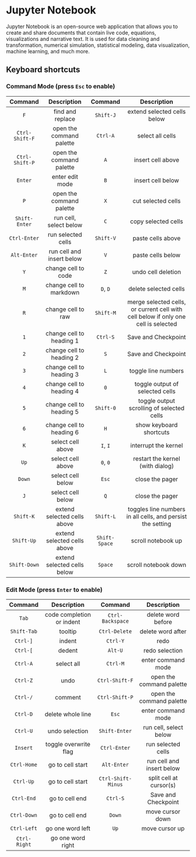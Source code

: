# Jupyter Notebook

Jupyter Notebook is an open-source web application that allows you to create and share documents that contain live code, equations, visualizations and narrative text. It is used for data cleaning and transformation, numerical simulation, statistical modeling, data visualization, machine learning, and much more.

## Keyboard shortcuts

### Command Mode (press `Esc` to enable)

|Command|Description|Command|Description|
|:-:|:-:|:-:|:-:|
|`F`|find and replace|`Shift-J`|extend selected cells below|
|`Ctrl-Shift-F`|open the command palette|`Ctrl-A`|select all cells|
|`Ctrl-Shift-P`|open the command palette|`A`|insert cell above|
|`Enter`|enter edit mode|`B`|insert cell below|
|`P`|open the command palette|`X`|cut selected cells|
|`Shift-Enter`|run cell, select below|`C`|copy selected cells|
|`Ctrl-Enter`|run selected cells|`Shift-V`|paste cells above|
|`Alt-Enter`|run cell and insert below|`V`|paste cells below|
|`Y`|change cell to code|`Z`|undo cell deletion|
|`M`|change cell to markdown|`D`, `D`|delete selected cells|
|`R`|change cell to raw|`Shift-M`|merge selected cells, or current cell with cell below if only one cell is selected|
|`1`|change cell to heading 1|`Ctrl-S`|Save and Checkpoint|
|`2`|change cell to heading 2|`S`|Save and Checkpoint|
|`3`|change cell to heading 3|`L`|toggle line numbers|
|`4`|change cell to heading 4|`0`|toggle output of selected cells|
|`5`|change cell to heading 5|`Shift-0`|toggle output scrolling of selected cells|
|`6`|change cell to heading 6|`H`|show keyboard shortcuts|
|`K`|select cell above|`I`, `I`|interrupt the kernel|
|`Up`|select cell above|`0`, `0`|restart the kernel (with dialog)|
|`Down`|select cell below|`Esc`|close the pager|
|`J`|select cell below|`Q`|close the pager|
|`Shift-K`|extend selected cells above|`Shift-L`|toggles line numbers in all cells, and persist the setting|
|`Shift-Up`|extend selected cells above|`Shift-Space`|scroll notebook up|
|`Shift-Down`|extend selected cells below|`Space`|scroll notebook down|

### Edit Mode (press `Enter` to enable)

|Command|Description|Command|Description|
|:-:|:-:|:-:|:-:|
|`Tab`|code completion or indent|`Ctrl-Backspace`|delete word before|
|`Shift-Tab`|tooltip|`Ctrl-Delete`|delete word after|
|`Ctrl-]`|indent|`Ctrl-Y`|redo|
|`Ctrl-[`|dedent|`Alt-U`|redo selection|
|`Ctrl-A`|select all|`Ctrl-M`|enter command mode|
|`Ctrl-Z`|undo|`Ctrl-Shift-F`|open the command palette|
|`Ctrl-/`|comment|`Ctrl-Shift-P`|open the command palette|
|`Ctrl-D`|delete whole line|`Esc`|enter command mode|
|`Ctrl-U`|undo selection|`Shift-Enter`|run cell, select below|
|`Insert`|toggle overwrite flag|`Ctrl-Enter`|run selected cells|
|`Ctrl-Home`|go to cell start|`Alt-Enter`|run cell and insert below|
|`Ctrl-Up`|go to cell start|`Ctrl-Shift-Minus`|split cell at cursor(s)|
|`Ctrl-End`|go to cell end|`Ctrl-S`|Save and Checkpoint|
|`Ctrl-Down`|go to cell end|`Down`|move cursor down|
|`Ctrl-Left`|go one word left|`Up`|move cursor up|
|`Ctrl-Right`|go one word right|

